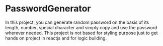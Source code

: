 # PasswordGenerator

In this project, you can generate random password on the basis of its length, number, special character and simply copy and use the password wherever needed. This project is not based for styling purpose just to get hands on project in reactjs and for logic building.

